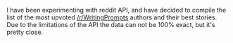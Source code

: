 I have been experimenting with reddit API, and have decided to compile the list of the most upvoted [/r/WritingPrompts](https://www.reddit.com/r/WritingPrompts/) authors and their best stories. Due to the limitations of the API the data can not be 100% exact, but it's pretty close.


